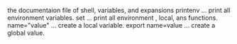 the documentaion file of shell, variables, and expansions
printenv ... print all environment variables.
set  ... print all environment , local, ans functions.
name="value" ... create a local variable.
export name=value  ... create a global value.

